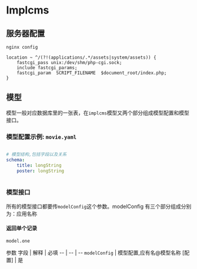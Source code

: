 # Implcms

## 服务器配置
```
nginx config

location ~ ^/(?!(applications/.*/assets|system/assets)) {
    fastcgi_pass unix:/dev/shm/php-cgi.sock;
    include fastcgi_params;
    fastcgi_param  SCRIPT_FILENAME  $document_root/index.php;
}
```

## 模型

模型一般对应数据库里的一张表，在`implcms`模型又两个部分组成模型配置和模型接口。

### 模型配置示例: `movie.yaml`

```yaml

# 模型结构,包括字段以及关系
schema:
    title: longString
    poster: longString
    
```


### 模型接口

所有的模型接口都要传`modelConfig`这个参数。modelConfig 有三个部分组成分别为：应用名称


#### 返回单个记录

```
model.one
```
参数
字段 | 解释 | 必填
-- | -- | --
`modelConfig` | 模型配置,应有名@模型名称 [配置] | 是




